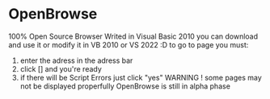 # OpenBrowse
100% Open Source Browser Writed in Visual Basic 2010 you can download and use it or modify it in VB 2010 or VS 2022 :D
to go to page you must:
1. enter the adress in the adress bar
2. click [] and you're ready
3. if there will be Script Errors just click "yes" 
WARNING ! some pages may not be displayed properfully OpenBrowse is still in alpha phase
